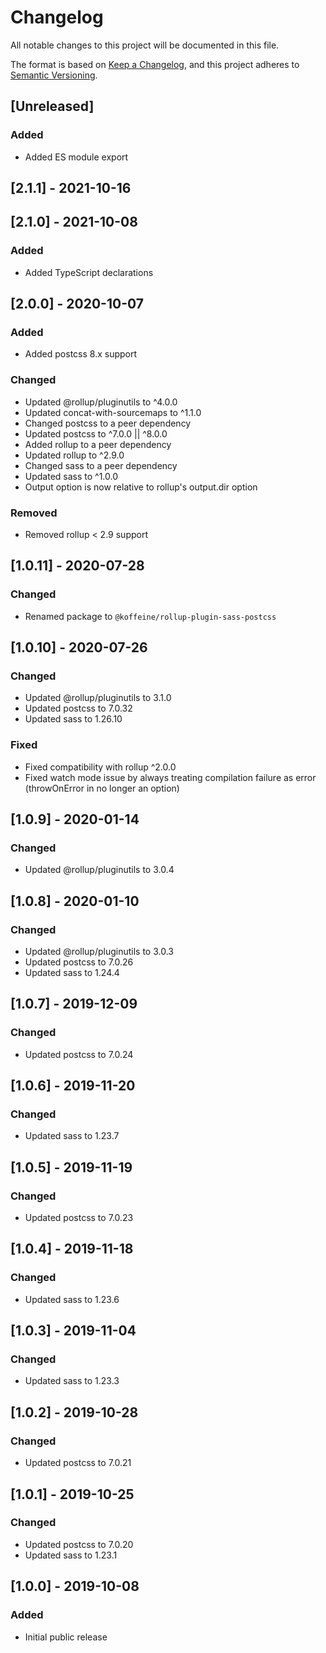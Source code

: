 # Changelog

All notable changes to this project will be documented in this file.

The format is based on [Keep a Changelog](https://keepachangelog.com/en/1.0.0/),
and this project adheres to [Semantic Versioning](https://semver.org/spec/v2.0.0.html).


## [Unreleased]

### Added

- Added ES module export


## [2.1.1] - 2021-10-16


## [2.1.0] - 2021-10-08

### Added

- Added TypeScript declarations


## [2.0.0] - 2020-10-07

### Added

- Added postcss 8.x support

### Changed

- Updated @rollup/pluginutils to ^4.0.0
- Updated concat-with-sourcemaps to ^1.1.0
- Changed postcss to a peer dependency
- Updated postcss to ^7.0.0 || ^8.0.0
- Added rollup to a peer dependency
- Updated rollup to ^2.9.0
- Changed sass to a peer dependency
- Updated sass to ^1.0.0
- Output option is now relative to rollup's output.dir option

### Removed

- Removed rollup < 2.9 support


## [1.0.11] - 2020-07-28

### Changed

- Renamed package to `@koffeine/rollup-plugin-sass-postcss`


## [1.0.10] - 2020-07-26

### Changed

- Updated @rollup/pluginutils to 3.1.0
- Updated postcss to 7.0.32
- Updated sass to 1.26.10

### Fixed

- Fixed compatibility with rollup ^2.0.0
- Fixed watch mode issue by always treating compilation failure as error (throwOnError in no longer an option)


## [1.0.9] - 2020-01-14

### Changed

- Updated @rollup/pluginutils to 3.0.4


## [1.0.8] - 2020-01-10

### Changed

- Updated @rollup/pluginutils to 3.0.3
- Updated postcss to 7.0.26
- Updated sass to 1.24.4


## [1.0.7] - 2019-12-09

### Changed

- Updated postcss to 7.0.24


## [1.0.6] - 2019-11-20

### Changed

- Updated sass to 1.23.7


## [1.0.5] - 2019-11-19

### Changed

- Updated postcss to 7.0.23


## [1.0.4] - 2019-11-18

### Changed

- Updated sass to 1.23.6


## [1.0.3] - 2019-11-04

### Changed

- Updated sass to 1.23.3


## [1.0.2] - 2019-10-28

### Changed

- Updated postcss to 7.0.21

## [1.0.1] - 2019-10-25

### Changed

- Updated postcss to 7.0.20
- Updated sass to 1.23.1


## [1.0.0] - 2019-10-08

### Added

- Initial public release
